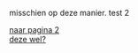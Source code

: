 misschien op deze manier.
test 2


[naar pagina 2](https://https://maetempels.github.io/MAE-gf/pagina2.md) <br>
[deze wel?](https://github.com/MAETempels/MAE-gf/blob/master/docs/pagina2.md)
